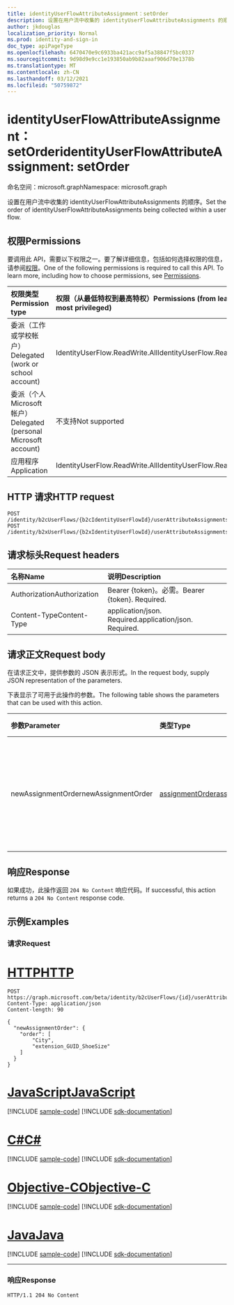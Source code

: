 ```yaml
---
title: identityUserFlowAttributeAssignment：setOrder
description: 设置在用户流中收集的 identityUserFlowAttributeAssignments 的顺序。
author: jkdouglas
localization_priority: Normal
ms.prod: identity-and-sign-in
doc_type: apiPageType
ms.openlocfilehash: 6470470e9c6933ba421acc9af5a38847f5bc0337
ms.sourcegitcommit: 9d98d9e9cc1e193850ab9b82aaaf906d70e1378b
ms.translationtype: MT
ms.contentlocale: zh-CN
ms.lasthandoff: 03/12/2021
ms.locfileid: "50759872"
---
```

# <a name="identityuserflowattributeassignment-setorder"></a><span data-ttu-id="64961-103">identityUserFlowAttributeAssignment：setOrder</span><span class="sxs-lookup"><span data-stu-id="64961-103">identityUserFlowAttributeAssignment: setOrder</span></span>

<span data-ttu-id="64961-104">命名空间：microsoft.graph</span><span class="sxs-lookup"><span data-stu-id="64961-104">Namespace: microsoft.graph</span></span>

<span data-ttu-id="64961-105">设置在用户流中收集的 identityUserFlowAttributeAssignments 的顺序。</span><span class="sxs-lookup"><span data-stu-id="64961-105">Set the order of identityUserFlowAttributeAssignments being collected within a user flow.</span></span>

## <a name="permissions"></a><span data-ttu-id="64961-106">权限</span><span class="sxs-lookup"><span data-stu-id="64961-106">Permissions</span></span>

<span data-ttu-id="64961-p101">要调用此 API，需要以下权限之一。要了解详细信息，包括如何选择权限的信息，请参阅[权限](/graph/permissions-reference)。</span><span class="sxs-lookup"><span data-stu-id="64961-p101">One of the following permissions is required to call this API. To learn more, including how to choose permissions, see [Permissions](/graph/permissions-reference).</span></span>

|<span data-ttu-id="64961-109">权限类型</span><span class="sxs-lookup"><span data-stu-id="64961-109">Permission type</span></span>|<span data-ttu-id="64961-110">权限（从最低特权到最高特权）</span><span class="sxs-lookup"><span data-stu-id="64961-110">Permissions (from least to most privileged)</span></span>|
|:---|:---|
|<span data-ttu-id="64961-111">委派（工作或学校帐户）</span><span class="sxs-lookup"><span data-stu-id="64961-111">Delegated (work or school account)</span></span>|<span data-ttu-id="64961-112">IdentityUserFlow.ReadWrite.All</span><span class="sxs-lookup"><span data-stu-id="64961-112">IdentityUserFlow.ReadWrite.All</span></span>|
|<span data-ttu-id="64961-113">委派（个人 Microsoft 帐户）</span><span class="sxs-lookup"><span data-stu-id="64961-113">Delegated (personal Microsoft account)</span></span>|<span data-ttu-id="64961-114">不支持</span><span class="sxs-lookup"><span data-stu-id="64961-114">Not supported</span></span>|
|<span data-ttu-id="64961-115">应用程序</span><span class="sxs-lookup"><span data-stu-id="64961-115">Application</span></span>|<span data-ttu-id="64961-116">IdentityUserFlow.ReadWrite.All</span><span class="sxs-lookup"><span data-stu-id="64961-116">IdentityUserFlow.ReadWrite.All</span></span>|

## <a name="http-request"></a><span data-ttu-id="64961-117">HTTP 请求</span><span class="sxs-lookup"><span data-stu-id="64961-117">HTTP request</span></span>

<!-- {
  "blockType": "ignored"
}
-->

``` http
POST /identity/b2cUserFlows/{b2cIdentityUserFlowId}/userAttributeAssignments/setOrder
POST /identity/b2xUserFlows/{b2xIdentityUserFlowId}/userAttributeAssignments/setOrder
```

## <a name="request-headers"></a><span data-ttu-id="64961-118">请求标头</span><span class="sxs-lookup"><span data-stu-id="64961-118">Request headers</span></span>

|<span data-ttu-id="64961-119">名称</span><span class="sxs-lookup"><span data-stu-id="64961-119">Name</span></span>|<span data-ttu-id="64961-120">说明</span><span class="sxs-lookup"><span data-stu-id="64961-120">Description</span></span>|
|:---|:---|
|<span data-ttu-id="64961-121">Authorization</span><span class="sxs-lookup"><span data-stu-id="64961-121">Authorization</span></span>|<span data-ttu-id="64961-p102">Bearer {token}。必需。</span><span class="sxs-lookup"><span data-stu-id="64961-p102">Bearer {token}. Required.</span></span>|
|<span data-ttu-id="64961-124">Content-Type</span><span class="sxs-lookup"><span data-stu-id="64961-124">Content-Type</span></span>|<span data-ttu-id="64961-p103">application/json. Required.</span><span class="sxs-lookup"><span data-stu-id="64961-p103">application/json. Required.</span></span>|

## <a name="request-body"></a><span data-ttu-id="64961-127">请求正文</span><span class="sxs-lookup"><span data-stu-id="64961-127">Request body</span></span>

<span data-ttu-id="64961-128">在请求正文中，提供参数的 JSON 表示形式。</span><span class="sxs-lookup"><span data-stu-id="64961-128">In the request body, supply JSON representation of the parameters.</span></span>

<span data-ttu-id="64961-129">下表显示了可用于此操作的参数。</span><span class="sxs-lookup"><span data-stu-id="64961-129">The following table shows the parameters that can be used with this action.</span></span>

|<span data-ttu-id="64961-130">参数</span><span class="sxs-lookup"><span data-stu-id="64961-130">Parameter</span></span>|<span data-ttu-id="64961-131">类型</span><span class="sxs-lookup"><span data-stu-id="64961-131">Type</span></span>|<span data-ttu-id="64961-132">说明</span><span class="sxs-lookup"><span data-stu-id="64961-132">Description</span></span>|
|:---|:---|:---|
|<span data-ttu-id="64961-133">newAssignmentOrder</span><span class="sxs-lookup"><span data-stu-id="64961-133">newAssignmentOrder</span></span>|[<span data-ttu-id="64961-134">assignmentOrder</span><span class="sxs-lookup"><span data-stu-id="64961-134">assignmentOrder</span></span>](../resources/assignmentorder.md)|<span data-ttu-id="64961-135">用于定义在用户流中收集的属性的顺序。</span><span class="sxs-lookup"><span data-stu-id="64961-135">Used to define the order of the attributes being collected within a user flow.</span></span>|

## <a name="response"></a><span data-ttu-id="64961-136">响应</span><span class="sxs-lookup"><span data-stu-id="64961-136">Response</span></span>

<span data-ttu-id="64961-137">如果成功，此操作返回 `204 No Content` 响应代码。</span><span class="sxs-lookup"><span data-stu-id="64961-137">If successful, this action returns a `204 No Content` response code.</span></span>

## <a name="examples"></a><span data-ttu-id="64961-138">示例</span><span class="sxs-lookup"><span data-stu-id="64961-138">Examples</span></span>

### <a name="request"></a><span data-ttu-id="64961-139">请求</span><span class="sxs-lookup"><span data-stu-id="64961-139">Request</span></span>


# <a name="http"></a>[<span data-ttu-id="64961-140">HTTP</span><span class="sxs-lookup"><span data-stu-id="64961-140">HTTP</span></span>](#tab/http)
<!-- {
  "blockType": "request",
  "name": "identityuserflowattributeassignment_setorder"
}
-->

``` http
POST https://graph.microsoft.com/beta/identity/b2cUserFlows/{id}/userAttributeAssignments/setOrder
Content-Type: application/json
Content-length: 90

{
  "newAssignmentOrder": {
    "order": [
        "City",
        "extension_GUID_ShoeSize"
    ]
  }
}
```
# <a name="javascript"></a>[<span data-ttu-id="64961-141">JavaScript</span><span class="sxs-lookup"><span data-stu-id="64961-141">JavaScript</span></span>](#tab/javascript)
[!INCLUDE [sample-code](../includes/snippets/javascript/identityuserflowattributeassignment-setorder-javascript-snippets.md)]
[!INCLUDE [sdk-documentation](../includes/snippets/snippets-sdk-documentation-link.md)]

# <a name="c"></a>[<span data-ttu-id="64961-142">C#</span><span class="sxs-lookup"><span data-stu-id="64961-142">C#</span></span>](#tab/csharp)
[!INCLUDE [sample-code](../includes/snippets/csharp/identityuserflowattributeassignment-setorder-csharp-snippets.md)]
[!INCLUDE [sdk-documentation](../includes/snippets/snippets-sdk-documentation-link.md)]

# <a name="objective-c"></a>[<span data-ttu-id="64961-143">Objective-C</span><span class="sxs-lookup"><span data-stu-id="64961-143">Objective-C</span></span>](#tab/objc)
[!INCLUDE [sample-code](../includes/snippets/objc/identityuserflowattributeassignment-setorder-objc-snippets.md)]
[!INCLUDE [sdk-documentation](../includes/snippets/snippets-sdk-documentation-link.md)]

# <a name="java"></a>[<span data-ttu-id="64961-144">Java</span><span class="sxs-lookup"><span data-stu-id="64961-144">Java</span></span>](#tab/java)
[!INCLUDE [sample-code](../includes/snippets/java/identityuserflowattributeassignment-setorder-java-snippets.md)]
[!INCLUDE [sdk-documentation](../includes/snippets/snippets-sdk-documentation-link.md)]

---


### <a name="response"></a><span data-ttu-id="64961-145">响应</span><span class="sxs-lookup"><span data-stu-id="64961-145">Response</span></span>

<!-- {
  "blockType": "response",
  "truncated": true
}
-->

``` http
HTTP/1.1 204 No Content
```
